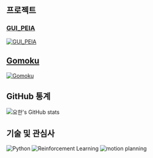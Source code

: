 ## 프로젝트

### [GUI_PEIA](https://github.com/iii719/GUI_PEIA)
[![GUI_PEIA](https://img.shields.io/badge/GUI_PEIA-007bff?style=for-the-badge&logo=visual-studio-code&logoColor=white&round=true)](https://github.com/iii719/GUI_PEIA)

## [Gomoku]([https://github.com/iii719/Gomoku](https://github.com/iii719/Gomoku_with_monte_carlo))
[![Gomoku](https://img.shields.io/badge/Gomoku-4c1?style=for-the-badge&logo=game&logoColor=white&round=true)]([https://github.com/iii719/Gomoku](https://github.com/iii719/Gomoku_with_monte_carlo))
## GitHub 통계
![요한's GitHub stats](https://github-readme-stats.vercel.app/api?username=iii719&show_icons=true&theme=radical)

## 기술 및 관심사
![Python](https://img.shields.io/badge/Python-3776AB?style=flat-square&logo=python&logoColor=white&round=true)
![Reinforcement Learning](https://img.shields.io/badge/Reinforcement_Learning-2B5BFF?style=flat-square&logo=ai&logoColor=white&round=true)
![motion planning](https://img.shields.io/badge/motion_planning-FF61A6?style=flat-square&logo=algorithm&logoColor=white&round=true)

